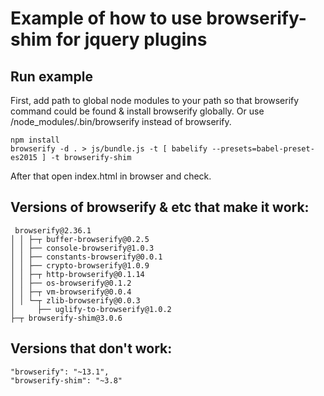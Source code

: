 # Example of how to use browserify-shim for jquery plugins

## Run example

First, add path to global node modules to your path so that browserify command could be found & install browserify globally.
Or use /node_modules/.bin/browserify instead of browserify.
    
    npm install
    browserify -d . > js/bundle.js -t [ babelify --presets=babel-preset-es2015 ] -t browserify-shim

After that open index.html in browser and check.

## Versions of browserify & etc that make it work:

     browserify@2.36.1
    │ │ ├─┬ buffer-browserify@0.2.5
    │ │ ├── console-browserify@1.0.3
    │ │ ├── constants-browserify@0.0.1
    │ │ ├── crypto-browserify@1.0.9
    │ │ ├─┬ http-browserify@0.1.14
    │ │ ├── os-browserify@0.1.2
    │ │ ├─┬ vm-browserify@0.0.4
    │ │ └─┬ zlib-browserify@0.0.3
    │     ├── uglify-to-browserify@1.0.2
    ├─┬ browserify-shim@3.0.6


## Versions that don't work:

    "browserify": "~13.1",
    "browserify-shim": "~3.8"
